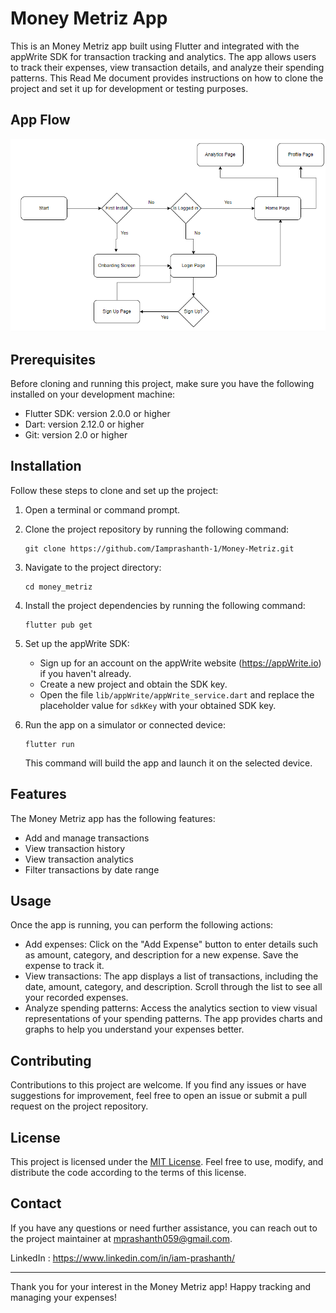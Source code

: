 # Money Metriz App

This is an Money Metriz app built using Flutter and integrated with the appWrite SDK for transaction tracking and analytics. The app allows users to track their expenses, view transaction details, and analyze their spending patterns. This Read Me document provides instructions on how to clone the project and set it up for development or testing purposes.

## App Flow
![Arch](https://github.com/Iamprashanth-1/Money-Metriz/blob/master/assets/images/app-arch.png)

## Prerequisites

Before cloning and running this project, make sure you have the following installed on your development machine:

- Flutter SDK: version 2.0.0 or higher
- Dart: version 2.12.0 or higher
- Git: version 2.0 or higher

## Installation

Follow these steps to clone and set up the project:

1. Open a terminal or command prompt.

2. Clone the project repository by running the following command:

   ```shell
   git clone https://github.com/Iamprashanth-1/Money-Metriz.git
   ```


3. Navigate to the project directory:

   ```shell
   cd money_metriz
   ```

4. Install the project dependencies by running the following command:

   ```shell
   flutter pub get
   ```

5. Set up the appWrite SDK:

   - Sign up for an account on the appWrite website (https://appWrite.io) if you haven't already.
   - Create a new project and obtain the SDK key.
   - Open the file `lib/appWrite/appWrite_service.dart` and replace the placeholder value for `sdkKey` with your obtained SDK key.

6. Run the app on a simulator or connected device:

   ```shell
   flutter run
   ```

   This command will build the app and launch it on the selected device.


## Features
The Money Metriz app has the following features:

- Add and manage transactions
- View transaction history
- View transaction analytics
- Filter transactions by date range

## Usage

Once the app is running, you can perform the following actions:

- Add expenses: Click on the "Add Expense" button to enter details such as amount, category, and description for a new expense. Save the expense to track it.
- View transactions: The app displays a list of transactions, including the date, amount, category, and description. Scroll through the list to see all your recorded expenses.
- Analyze spending patterns: Access the analytics section to view visual representations of your spending patterns. The app provides charts and graphs to help you understand your expenses better.

## Contributing

Contributions to this project are welcome. If you find any issues or have suggestions for improvement, feel free to open an issue or submit a pull request on the project repository.

## License

This project is licensed under the [MIT License](LICENSE). Feel free to use, modify, and distribute the code according to the terms of this license.

## Contact

If you have any questions or need further assistance, you can reach out to the project maintainer at [mprashanth059@gmail.com](mailto:mprashanth059@gmail.com).

LinkedIn : https://www.linkedin.com/in/iam-prashanth/

---

Thank you for your interest in the Money Metriz app! Happy tracking and managing your expenses!